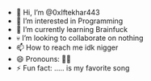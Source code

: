 - 👋 Hi, I’m @0xIftekhar443
- 👀 I’m interested in Programming
- 🌱 I’m currently learning Brainfuck
- 💀 I’m looking to collaborate on nothing 
- 📫 How to reach me idk nigger
- 😄 Pronouns: 🍆🍑
- ⚡ Fun fact: ..... is my favorite song

<!---
0xIftekhar443/0xIftekhar443 is a ✨ special ✨ repository because its `README.md` (this file) appears on your GitHub profile.
You can click the Preview link to take a look at your changes.
--->

